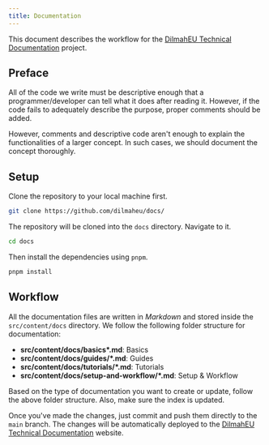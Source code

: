 ```yaml
---
title: Documentation
---
```


This document describes the workflow for the [DilmahEU Technical Documentation](https://github.com/dilmaheu/docs) project.

## Preface

All of the code we write must be descriptive enough that a programmer/developer can tell what it does after reading it. However, if the code fails to adequately describe the purpose, proper comments should be added.

However, comments and descriptive code aren't enough to explain the functionalities of a larger concept. In such cases, we should document the concept thoroughly.

## Setup

Clone the repository to your local machine first.

```bash
git clone https://github.com/dilmaheu/docs/
```

The repository will be cloned into the `docs` directory. Navigate to it.

```bash
cd docs
```

Then install the dependencies using `pnpm`.

```bash
pnpm install
```

## Workflow

All the documentation files are written in _Markdown_ and stored inside the `src/content/docs` directory. We follow the following folder structure for documentation:

- **src/content/docs/basics\*.md**: Basics
- **src/content/docs/guides/\*.md**: Guides
- **src/content/docs/tutorials/\*.md**: Tutorials
- **src/content/docs/setup-and-workflow/\*.md**: Setup & Workflow

Based on the type of documentation you want to create or update, follow the above folder structure. Also, make sure the index is updated.

Once you've made the changes, just commit and push them directly to the `main` branch. The changes will be automatically deployed to the [DilmahEU Technical Documentation](https://docs.dilmahtea.me) website.
